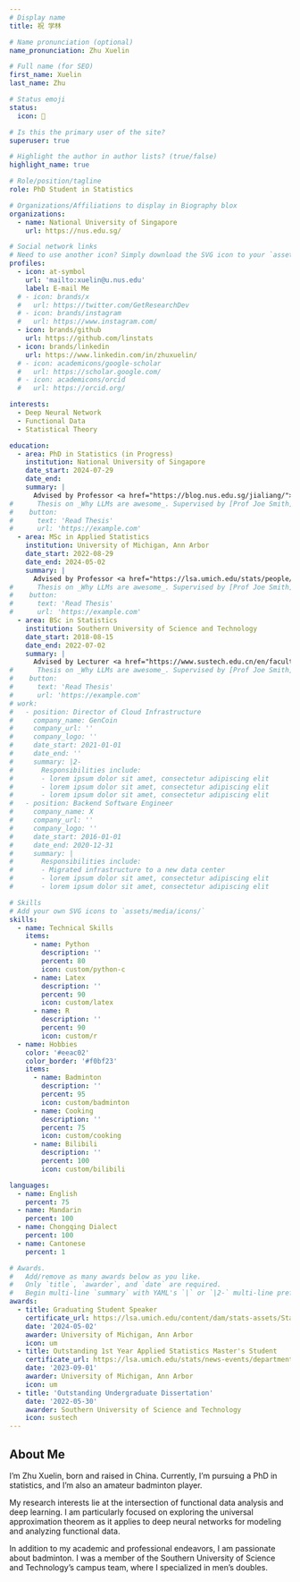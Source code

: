 ```yaml
---
# Display name
title: 祝 学林

# Name pronunciation (optional)
name_pronunciation: Zhu Xuelin

# Full name (for SEO)
first_name: Xuelin
last_name: Zhu

# Status emoji
status:
  icon: 🏸

# Is this the primary user of the site?
superuser: true

# Highlight the author in author lists? (true/false)
highlight_name: true

# Role/position/tagline
role: PhD Student in Statistics

# Organizations/Affiliations to display in Biography blox
organizations:
  - name: National University of Singapore
    url: https://nus.edu.sg/

# Social network links
# Need to use another icon? Simply download the SVG icon to your `assets/media/icons/` folder.
profiles:
  - icon: at-symbol
    url: 'mailto:xuelin@u.nus.edu'
    label: E-mail Me
  # - icon: brands/x
  #   url: https://twitter.com/GetResearchDev
  # - icon: brands/instagram
  #   url: https://www.instagram.com/
  - icon: brands/github
    url: https://github.com/linstats
  - icon: brands/linkedin
    url: https://www.linkedin.com/in/zhuxuelin/
  # - icon: academicons/google-scholar
  #   url: https://scholar.google.com/
  # - icon: academicons/orcid
  #   url: https://orcid.org/

interests:
  - Deep Neural Network
  - Functional Data
  - Statistical Theory

education:
  - area: PhD in Statistics (in Progress)
    institution: National University of Singapore
    date_start: 2024-07-29
    date_end: 
    summary: |
      Advised by Professor <a href="https://blog.nus.edu.sg/jialiang/">Li Jialiang</a>
#      Thesis on _Why LLMs are awesome_. Supervised by [Prof Joe Smith](https://example.com). Presented papers at 5 IEEE conferences with the contributions being published in 2 Springer journals.
#    button:
#      text: 'Read Thesis'
#      url: 'https://example.com'
  - area: MSc in Applied Statistics
    institution: University of Michigan, Ann Arbor
    date_start: 2022-08-29
    date_end: 2024-05-02
    summary: |
      Advised by Professor <a href="https://lsa.umich.edu/stats/people/faculty/thsing.html">Tailen Hsing</a>
#      Thesis on _Why LLMs are awesome_. Supervised by [Prof Joe Smith](https://example.com). Presented papers at 5 IEEE conferences with the contributions being published in 2 Springer journals.
#    button:
#      text: 'Read Thesis'
#      url: 'https://example.com'
  - area: BSc in Statistics
    institution: Southern University of Science and Technology
    date_start: 2018-08-15
    date_end: 2022-07-02
    summary: |
      Advised by Lecturer <a href="https://www.sustech.edu.cn/en/faculties/xucong.html">Xu Cong</a>
#      Thesis on _Why LLMs are awesome_. Supervised by [Prof Joe Smith](https://example.com). Presented papers at 5 IEEE conferences with the contributions being published in 2 Springer journals.
#    button:
#      text: 'Read Thesis'
#      url: 'https://example.com'
# work:
#   - position: Director of Cloud Infrastructure
#     company_name: GenCoin
#     company_url: ''
#     company_logo: ''
#     date_start: 2021-01-01
#     date_end: ''
#     summary: |2-
#       Responsibilities include:
#       - lorem ipsum dolor sit amet, consectetur adipiscing elit
#       - lorem ipsum dolor sit amet, consectetur adipiscing elit
#       - lorem ipsum dolor sit amet, consectetur adipiscing elit
#   - position: Backend Software Engineer
#     company_name: X
#     company_url: ''
#     company_logo: ''
#     date_start: 2016-01-01
#     date_end: 2020-12-31
#     summary: |
#       Responsibilities include:
#       - Migrated infrastructure to a new data center
#       - lorem ipsum dolor sit amet, consectetur adipiscing elit
#       - lorem ipsum dolor sit amet, consectetur adipiscing elit

# Skills
# Add your own SVG icons to `assets/media/icons/`
skills:
  - name: Technical Skills
    items:
      - name: Python
        description: ''
        percent: 80
        icon: custom/python-c
      - name: Latex
        description: ''
        percent: 90
        icon: custom/latex
      - name: R
        description: ''
        percent: 90
        icon: custom/r
  - name: Hobbies
    color: '#eeac02'
    color_border: '#f0bf23'
    items:
      - name: Badminton
        description: ''
        percent: 95
        icon: custom/badminton
      - name: Cooking
        description: ''
        percent: 75
        icon: custom/cooking
      - name: Bilibili
        description: ''
        percent: 100
        icon: custom/bilibili

languages:
  - name: English
    percent: 75
  - name: Mandarin
    percent: 100
  - name: Chongqing Dialect
    percent: 100
  - name: Cantonese 
    percent: 1

# Awards.
#   Add/remove as many awards below as you like.
#   Only `title`, `awarder`, and `date` are required.
#   Begin multi-line `summary` with YAML's `|` or `|2-` multi-line prefix and indent 2 spaces below.
awards:
  - title: Graduating Student Speaker
    certificate_url: https://lsa.umich.edu/content/dam/stats-assets/StatsPDF/2024-masters-program.pdf
    date: '2024-05-02'
    awarder: University of Michigan, Ann Arbor
    icon: um
  - title: Outstanding 1st Year Applied Statistics Master's Student
    certificate_url: https://lsa.umich.edu/stats/news-events/departmental-awards.html
    date: '2023-09-01'
    awarder: University of Michigan, Ann Arbor
    icon: um
  - title: 'Outstanding Undergraduate Dissertation'
    date: '2022-05-30'
    awarder: Southern University of Science and Technology
    icon: sustech
---
```


## About Me

I’m Zhu Xuelin, born and raised in China. Currently, I’m pursuing a PhD in statistics, and I’m also an amateur badminton player.

My research interests lie at the intersection of functional data analysis and deep learning. I am particularly focused on exploring the universal approximation theorem as it applies to deep neural networks for modeling and analyzing functional data.

In addition to my academic and professional endeavors, I am passionate about badminton. I was a member of the Southern University of Science and Technology’s campus team, where I specialized in men’s doubles.